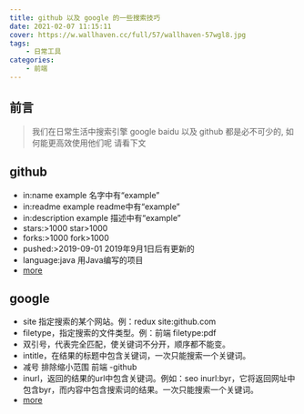 ```yaml
---
title: github 以及 google 的一些搜索技巧
date: 2021-02-07 11:15:11
cover: https://w.wallhaven.cc/full/57/wallhaven-57wgl8.jpg
tags:
    - 日常工具
categories:
    - 前端    
---
```



## 前言

> 我们在日常生活中搜索引擎 google baidu 以及 github 都是必不可少的, 如何能更高效使用他们呢 请看下文

## github

- in:name example 名字中有“example”
- in:readme example readme中有“example”
- in:description example 描述中有“example”
- stars:>1000 star>1000
- forks:>1000 fork>1000
- pushed:>2019-09-01 2019年9月1日后有更新的
- language:java 用Java编写的项目
- [more](https://help.github.com/en/github/searching-for-information-on-github/searching-for-repositories#search-by-repository-name-description-or-contents-of-the-readme-file)

## google

- site 指定搜索的某个网站。例：redux site:github.com
- filetype，指定搜索的文件类型。例：前端 filetype:pdf
- 双引号，代表完全匹配，使关键词不分开，顺序都不能变。
- intitle，在结果的标题中包含关键词，一次只能搜索一个关键词。
- 减号 排除缩小范围 前端 -github
- inurl，返回的结果的url中包含关键词。例如：seo inurl:byr，它将返回网址中包含byr，而内容中包含搜索词的结果。一次只能搜索一个关键词。
- [more](https://my.oschina.net/u/4394201/blog/3389202)

